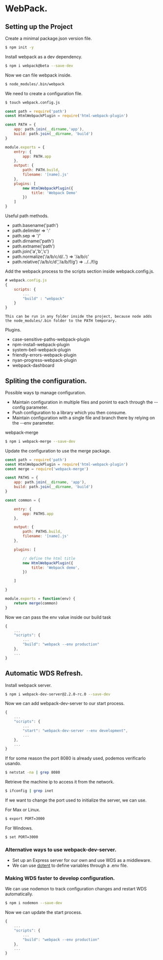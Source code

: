 # WebPack.

## Setting up the Project

Create a minimal package.json version file.

```sh
$ npm init -y
```

Install webpack as a dev dependency.

```sh
$ npm i webpack@beta --save-dev
```

Now we can file webpack inside.

```sh
$ node_modules/.bin/webpack
```

We need to create a configuration file.

```sh
$ touch webpack.config.js
```

```js
const path = require('path')
const HtmlWebpackPlugin = require('html-webpack-plugin')

const PATH = {
    app: path.join(__dirname,'app'),
    build: path.join(__dirname, 'build')
}

module.exports = {
    entry: {
        app: PATH.app
    },
    output: {
        path: PATH.build,
        filename: '[name].js'
    },
    plugins: [
        new HtmlWebpackPlugin({
            title: 'Webpack Demo'
        })
    ]
}
```

Useful path methods.

- path.basename('path')
- path.delimiter => ':'
- path.sep => '/'
- path.dirname('path')
- path.extname('path')
- path.join('a','b','c')
- path.normalize('/a/b/c/d/..') => '/a/b/c'
- path.relative('/a/b/c/d','/a/b/f/g') => ../../f/g

Add the webpack process to the scripts section inside webpack.config.js.

```js
# webpack.config.js
{
    scripts: {
        ...
        "build" : "webpack"
    }
}
```

    This can be run in any folder inside the project, because node adds the node_modules/.bin folder to the PATH temporary.

Plugins.

- case-sensitive-paths-webpack-plugin
- npm-install-webpack-plugin
- system-bell-webpack-plugin
- friendly-errors-webpack-plugin
- nyan-progress-webpack-plugin
- webpack-dashboard

## Spliting the configuration.

Possible ways tp manage configuration.

- Maintain configuration in multiple files and ponint to each through the --config parameter.
- Push configuration to a library which you then consume.
- Maintain configuration with a single file and branch there by relying on the --env parameter.

webpack-merge

```sh
$ npm i webpack-merge --save-dev
```

Update the configuration to use the merge package.

```js
const path = require('path')
const HtmlWebpackPlugin = require('html-webpack-plugin')
const merge = require('webpack-merge')

const PATHS = {
    app: path.join(__dirname, 'app'),
    build: path.join(__dirname, 'build')
}

const common = {

    entry: {
        app: PATHS.app
    },

    output: {
        path: PATHS.build,
        filename: '[name].js'
    },

    plugins: [

        // define the html title
        new HtmlWebpackPlugin({
            title: 'Webpack demo',
        })

    ]

}

module.exports = function(env) {
    return merge(common)
}
```

Now we can pass the env value inside our build task

```js
{
    ...
    "scripts": {
        ...
        "build": "webpack --env production"
    },
    ...
}
```

## Automatic WDS Refresh.

Install webpack server.

```sh
$ npm i webpack-dev-server@2.2.0-rc.0 --save-dev
```

Now we can add webpack-dev-server to our start process.

```js
{
    ...
    "scripts": {
        ...
        "start": "webpack-dev-server --env development",
        ...
    },
    ...
}

```

If for some reason the port 8080 is already used, podemos verificarlo usando.

```sh
$ netstat -na | grep 8080
```

Retrieve the machine ip to access it from the network.

```sh
$ ifconfig | grep inet
```

If we want to change the port used to initialize the server, we can use.

For Max or Linux.

```sh
$ export PORT=3000
```

For Windows.

```sh
$ set PORT=3000
```

### Alternative ways to use webpack-dev-server.

- Set up an Express server for our own and use WDS as a middleware.
- We can use [dotent](https://www.npmjs.com/package/dotenv) to define variables through a .env file.

### Making WDS faster to develop configuration.

We can use nodemon to track configuration changes and restart WDS automatically.

```sh
$ npm i nodemon --save-dev
```

Now we can update the start process.

```js
{
    ...
    "scripts": {
        ...
        "build": "webpack --env production"
    },
    ...
}
```




